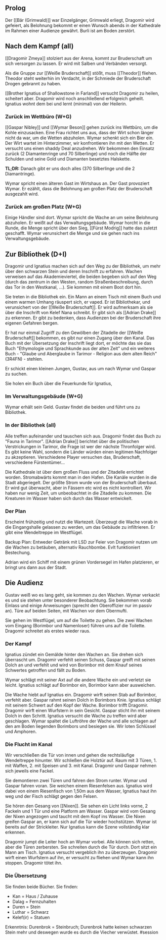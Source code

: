 ## Prolog
Der [[Bär (Grimwald)]] war Einzelgänger, Grimwald erliegt, Dragomir wird gefeiert, als Belohnung bekommt er einen Wunsch abends in der Kathedrale im Rahmen einer Audienze gewährt. Burli ist am Boden zerstört.

## Nach dem Kampf (all)
[[Dragomir Zmeya]] stolziert aus der Arena, kommt zur Bruderschaft um sich versorgen zu lassen. Er wird mit Salben und Verbänden versorgt. 

Als die Gruppe zur [[Weiße Bruderschaft]] stößt, muss [[Theodor]] fliehen. Theodor steht weiterhin im Verdacht, in der Schmiede der Bruderschaft Drogen gebrannt zu haben. 

[[Brother Ignatius of Shallowstone in Farland]] versucht Dragomir zu heilen, scheitert aber. Dragomir wird noch anschließend erfolgreich geheilt. Ignatius wohnt dem bei und lernt (minimal) von der Heilerin.

### Zurück im Wettbüro (W+G)
[[Gaspar Nibley]] und [[Wymar Beson]] gehen zurück ins Wettbüro, um die Kohle einzusacken. Eine Frau richtet uns aus, dass der Wirt schon länger nicht da war, um die Wetten abzuholen. Wymar schenkt sich ein Bier ein. Der Wirt wartet im Hinterzimmer, wir konfrontieren ihn mit den Wetten. Er versucht uns einen shaddy Deal anzudrehen. Wir bekommen den Einsatz zurück (2 Diamantenringe und 70 Silberlinge) und noch die Hälfte der Schulden und seine Gold und Diamanten besetztes Halskette.

**TL;DR:** Danach gibt er uns doch alles (370 Silberlinge und die 2 Diamantringe).

Wymar spricht einen älteren Gast im Wirtshaus an. Der Gast provoziert Wymar. Er ezählt, dass die Belohnung am großen Platz der Bruderschaft ausgezahlt wird.


### Zurück am großen Platz (W+G)
Einige Händler sind dort. Wymar spricht die Wache an um seine Belohnung abzuholen. Er weißt auf das Verwaltungsgebäude. Wymar horcht in die Runde, die Menge spricht über den Sieg, [[Fürst Modrig]] hatte das zuletzt geschafft. Wymar verunsichert die Menge und sie gehen nach ins Verwaltungsgebäude.


## Zur Bibliothek (D+I)
Dragomir und Ignatius machen sich auf den Weg zu der Bibliothek, um mehr über den schwarzen Stein und deren Inschrift zu erfahren. Wachen verweisen auf das Akademieviertel, die beiden begeben sich auf den Weg (durch das zentrum in den Westen, random Straßenbeschreibung, durch das Tor in den Westkanal, ...). Sie kommen mit einem Boot dort hin. 

Sie treten in die Bibliothek ein. Ein Mann an einem Tisch mit einem Buch und einem warmen Umhang räuspert sich, er vaped. Er ist Bibliothekar, und verunsichert von der [[Weiße Bruderschaft]]. Er wird aufmerksam als sie über die Inschrift von Kelef Nana schreibt. Er gibt sich als [[Adrian Drake]] zu erkennen. Er gibt zu bedenken, dass Audienzen bei der Bruderschaft ihre eigenen Gefahren bergen.

Er hat nur einmal Zugriff zu den Gewölben der Zitadelle der [[Weiße Bruderschaft]] bekommen, es gibt nur einen Zugang über den Kanal. Das Buch mit der Übersetzung der Inschrift liegt dort, er möchte das sie das Buch "Ethymologie und Sprachkunde aus der alten Zeit" und ein weiteres Buch - "Glaube und Aberglaube in Tarimor - Religion aus dem alten Reich" (3R4FN) - stehlen.

Er schickt einen kleinen Jungen, Gustav, aus um nach Wymar und Gaspar zu suchen.

Sie holen ein Buch über die Feuerkunde für Ignatius,


### Im Verwaltungsgebäude (W+G)
Wymar erhält sein Geld. Gustav findet die beiden und führt uns zu Bibliothek.


### In der Bibliothek (all)
Alle treffen aufeinander und tauschen sich aus. Dragomir findet das Buch zu "Fauna in Tarimor". [[Adrian Drake]] berichtet über die politischen Verstrickungen in Tarimor, die Frage ist wer der nächste Thronfolger wird. Es gibt keine Wahl, sondern die Länder würden einen legitimen Nachfolger zu akzeptieren. Verschiedene Player versuchen das, Bruderschaft, verschiedene Fürstentümer...

Die Kathedrale ist über dem großen Fluss und der Zitadelle errichtet worden. Stromabwärts kommt man in den Hafen. Die Kanäle wurden in die Stadt abgeriegelt. Der größte Strom wurde von der Bruderschaft überbaut. Er wird gut überwacht, aber in Fässern etc wird es nicht kontrolliert. Wir haben nur wenig Zeit, um unbeobachtet in die Zitadelle zu kommen. Die Kreaturen im Wasser haben sich durch das Wasser entwickelt.

### Der Plan
Erscheint frühzeitig und nutzt die Wartezeit. Überzeugt die Wache vorab in die Eingangshalle gelassen zu werden, um das Gebäude zu infiltrieren. Er gibt eine Wendeltreppe im Westflügel.

Backup Plan: Entweder Getränk mit LSD zur Feier von Dragomir nutzen um die Wachen zu betäuben, alternativ Rauchbombe. Evlt funktioniert Bestechung.

Adrian wird ein Schiff mit einem grünen Vordersegel im Hafen platzieren, er bringt uns dann aus der Stadt. 

## Die Audienz
Gustav weiß wo es lang geht, sie kommen zu den Wachen. Wymar verkackt es und sie stehen unter besonderer Beobachtung. Sie bekommen vorab Einlass und einige Anweisungen (sprecht den Oberoffizier nur im passiv an). Türe auf beiden Seiten, mit Wachen vor dem Obermufti.

Sie gehen im Westflügel, um auf die Toilette zu gehen. Die zwei Wachen vom Eingang (Borimbor und Namenloser) führen uns auf die Toilette. Dragomir schreitet als erstes wieder raus.

### Der Kampf
Ignatius zündet ein Gemälde hinter den Wachen an. Sie drehen sich überrascht um. Dragomir verfehlt seinen Schuss, Gaspar greift mit seinen Dolch an und verfehlt und wird von Borimbor mit dem Knauf seines Schwertes getroffen und fällt zu Boden.

Wymar schlägt mit seiner Axt auf die andere Wache ein und verletzt sie leicht. Ignatius schlägt auf Borimbor ein, Borimbor kann aber ausweichen.

Die Wache hiebt auf Ignatius ein. Dragomir wirft seinen Stab auf Borimbor, verfehlt aber. Gaspar rahmt seinen Dolch in Borimbors Knie. Ignatius schlägt mit seinem Schwert auf den Kopf der Wache. Borimbor trifft Dragomir. Dragomir wirft einen Wurfstern in sein Gesicht. Gaspar sticht ihn mit seinem Dolch in den Schritt. Ignatius versucht die Wache zu treffen wird aber geschlagen. Wymar spaltet die Luftröhre der Wache und alle schlagen auf den am Boden liegenden Borimbors und besiegen sie. Wir loten Schlüssel und Amphoren.

### Die Flucht im Kanal
Wir verschließen die Tür von innen und gehen die rechtsläufige Wendeltreppe hinunter. Wir schließen die Holztür auf. Raum mit 3 Türen, 1. mit Waffen, 2. mit Speisen und 3. mit Kanal. Dragomir und Gaspar nehmen sich jeweils eine Fackel.

Sie demontieren zwei Türen und fahren den Strom runter. Wymar und Gaspar fahren voran. Sie weichen einem Riesenfelsen aus. Ignatius wird dabei von einem Riesenfisch von 1,50m aus dem Wasser, Ignatius haut ihn weg und der Fisch schlägt gegen den Felsen.

Sie hören den Gesang von [[Nixen]]. Sie sehen ein Licht links vorne, 2 Fackeln und 1 Tür und eine Platform am Wasser. Gaspar wird vom Gesang der Nixen angezogen und taucht mit dem Kopf ins Wasser. Die Nixen greifen Gaspar an, er kann sich auf die Tür wieder hochstützen. Wymar ist bereits auf der Strickleiter. Nur Ignatius kann die Szene vollständig klar erkennen.

Dragomir jumpt die Leiter hoch an Wymar vorbei. Alle können sich retten, aber die Türen zerbersten. Sie schreiten durch die Tür durch. Dort sitzt ein Mann am Tisch. Ignatius versucht vergeblich ihn zu überzeugen. Dragomir wirft einen Wurfstern auf ihn, er versucht zu fliehen und Wymar kann ihn stoppen. Dragomir tötet ihn.

### Die Übersetzung
Sie finden beide Bücher. Sie finden: 
* Kan = Haus / Zuhause
* Dalag = Fernzuhalten
* Duren = Stein
* Luthar = Schwarz
* Kelef(ir) = Statuen

Erkenntnis: Durenbrok = Steinbruch; Durenbrok hatte keinen schwarzen Stein mehr und deswegen wurde es durch die Viecher verwüstet.
#session 